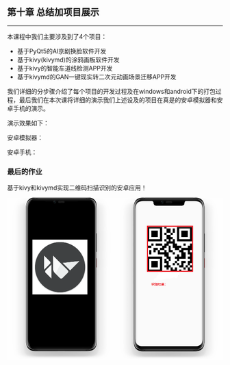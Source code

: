 ## 第十章 总结加项目展示

------

本课程中我们主要涉及到了4个项目：

+ 基于PyQt5的AI京剧换脸软件开发
+ 基于kivy(kivymd)的涂鸦画板软件开发
+ 基于kivy的智能车道线检测APP开发
+ 基于kivymd的GAN一键现实转二次元动画场景迁移APP开发


我们详细的分步骤介绍了每个项目的开发过程及在windows和android下的打包过程，最后我们在本次课将详细的演示我们上述设及的项目在真是的安卓模拟器和安卓手机的演示。

演示效果如下：

安卓模拟器：




安卓手机：




### 最后的作业

基于kivy和kivymd实现二维码扫描识别的安卓应用！

<div align=center>
<img src="../img/ch10/qr_app.png" /> 
</div>